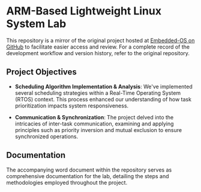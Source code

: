 # ARM-Based Lightweight Linux System Lab

This repository is a mirror of the original project hosted at [Embedded-OS on GitHub](https://github.com/DavidN0809/Embedded-OS.git) to facilitate easier access and review. For a complete record of the development workflow and version history, refer to the original repository.

## Project Objectives

- **Scheduling Algorithm Implementation & Analysis**: We've implemented several scheduling strategies within a Real-Time Operating System (RTOS) context. This process enhanced our understanding of how task prioritization impacts system responsiveness.

- **Communication & Synchronization**: The project delved into the intricacies of inter-task communication, examining and applying principles such as priority inversion and mutual exclusion to ensure synchronized operations.

## Documentation

The accompanying word document within the repository serves as comprehensive documentation for the lab, detailing the steps and methodologies employed throughout the project.
